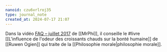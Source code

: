 ```yaml
---
nanoid: czu6vrlroj35
type: journal_note
created_at: 2024-07-17 21:07
---
```

Dans la vidéo [FAQ – juillet 2017](https://monsieurphi.com/2017/07/10/faq-juillet-2017/) de [[MrPhi]], il conseille le #livre [[L'influence de l'odeur des croissants chauds sur la bonté humaine]] de [[Ruwen Ogien]] qui traite de la [[Philosophie morale|philosophie morale]].
